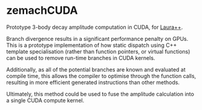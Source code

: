 # zemachCUDA

Prototype 3-body decay amplitude computation in CUDA, for [Laura++](https://laura.hepforge.org/).

Branch divergence results in a significant performance penalty on GPUs. This is a prototype implementation of how static dispatch using C++ template specialisation (rather than function pointers, or virtual functions) can be used to remove run-time branches in CUDA kernels.

Additionally, as all of the potential branches are known and evaluated at compile time, this allows the compiler to optimise through the function calls, resulting in more efficient generated instructions than other methods.

Ultimately, this method could be used to fuse the amplitude calculation into a single CUDA compute kernel.
